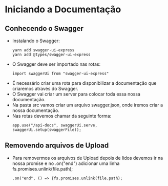 # Iniciando a Documentação

## Conhecendo o Swagger

- Instalando o Swagger:
    ```
    yarn add swagger-ui-express
    yarn add @types/swagger-ui-express
    ```
- O Swagger deve ser importado nas rotas:
    ```
    import swaggerUi from "swagger-ui-express"
    ```
- É necessário criar uma rota para disponibilizar a documentação que criaremos através do Swagger.
- O Swagger vai criar um server para colocar toda essa nossa documentação.
- Na pasta src vamos criar um arquivo swagger.json, onde iremos criar a nossa documentação.
- Nas rotas devemos chamar da seguinte forma:
    ```
    app.use("/api-docs", swaggerUi.serve, swaggerUi.setup(swaggerFile));
    ```

## Removendo arquivos de Upload

- Para removermos os arquivos de Upload depois de lidos devemos ir na nossa promise e no .on("end") adicionar uma linha fs.promises.unlink(file.path);
    ```
    .on("end", () => {fs.promises.unlink(file.path);
    ```